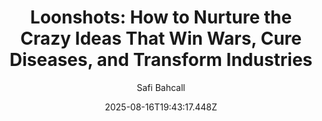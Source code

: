 ---
title: "Loonshots: How to Nurture the Crazy Ideas That Win Wars, Cure Diseases, and Transform Industries"
date: "2025-08-16T19:43:17.448Z"
author: "Safi Bahcall"
read_year: "NO"
recommendation: '3'
url: /bookshelf/loonshots-how-to-nurture-the-crazy-ideas-that-win-wars-cure-diseases-and-transform-industries
---